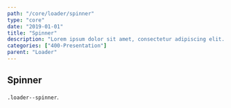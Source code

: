 ```yaml
---
path: "/core/loader/spinner"
type: "core"
date: "2019-01-01"
title: "Spinner"
description: "Lorem ipsum dolor sit amet, consectetur adipiscing elit. Nunc tempus laoreet leo sit amet iaculis."
categories: ["400-Presentation"]
parent: "Loader"
---
```


## Spinner

`.loader--spinner`.

<demo>
  <demovanilla src="demos/inline/demos/loader/spinner">
  </demovanilla>
</demo>

